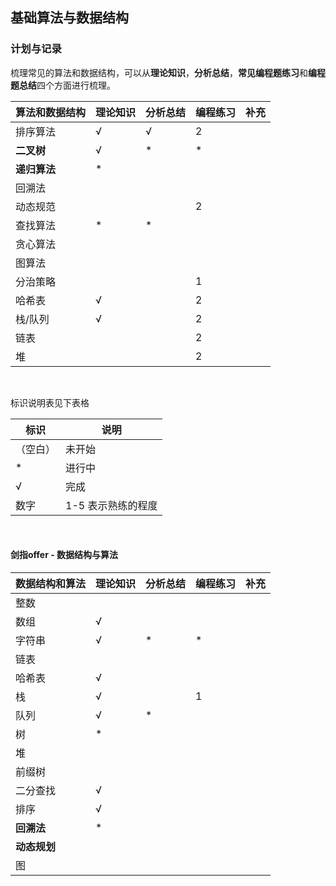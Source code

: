 ## 基础算法与数据结构


### 计划与记录


梳理常见的算法和数据结构，可以从**理论知识**，**分析总结**，**常见编程题练习**和**编程题总结**四个方面进行梳理。

算法和数据结构 | 理论知识 | 分析总结 | 编程练习 | 补充
 --- | --- | --- | --- | ---
排序算法 | √ | √ | 2 | 
**二叉树** | √ | * | * |
**递归算法** | * | 
回溯法 | 
动态规范 | | | 2
查找算法 | * | * | 
贪心算法 | 
图算法 | 
分治策略 | | | 1 
哈希表 | √ |  | 2
栈/队列 | √ | | 2
链表 | | | 2 | 
堆 | | | 2

<br>


标识说明表见下表格

标识 | 说明 
--- | ---
（空白） | 未开始
\* | 进行中
√ | 完成
数字 | 1-5 表示熟练的程度 


<br>
<div STYLE="page-break-after: always;"></div>


#### 剑指offer - 数据结构与算法

数据结构和算法 | 理论知识 | 分析总结 | 编程练习 | 补充
 --- | --- | --- | --- | ---
整数 |  |  |  | 
数组 | √ | 
字符串 | √ | * | * |
链表 |  | 
哈希表 | √ |  
栈 | √ | |  1
队列 | √ | * | 
树 | * | 
堆 | 
前缀树 | 
二分查找 | √  | 
排序 | √  | 
**回溯法** | * | 
**动态规划** | 
图 | 

